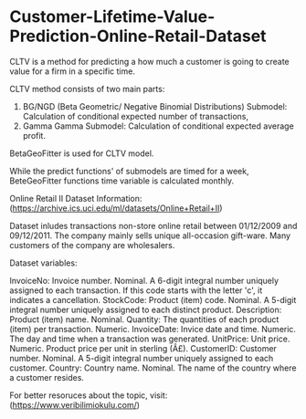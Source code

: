 # Customer-Lifetime-Value-Prediction-Online-Retail-Dataset

CLTV is a method for predicting a how much a customer is going to create value for a firm in a specific time. 

CLTV method consists of two main parts: 
  1. BG/NGD (Beta Geometric/ Negative Binomial Distributions) Submodel: Calculation of conditional expected number of transactions,
  2. Gamma Gamma Submodel: Calculation of conditional expected average profit.

BetaGeoFitter is used for CLTV model. 

While the predict functions' of submodels are timed for a week, BeteGeoFitter functions time variable is calculated monthly.

Online Retail II Dataset Information:
      (https://archive.ics.uci.edu/ml/datasets/Online+Retail+II)

Dataset inludes transactions non-store online retail between 01/12/2009 and 09/12/2011.
The company mainly sells unique all-occasion gift-ware. Many customers of the company are wholesalers.

Dataset variables:

InvoiceNo: Invoice number. Nominal. A 6-digit integral number uniquely assigned to each transaction. If this code starts with the letter 'c', it indicates a cancellation.
StockCode: Product (item) code. Nominal. A 5-digit integral number uniquely assigned to each distinct product.
Description: Product (item) name. Nominal.
Quantity: The quantities of each product (item) per transaction. Numeric.
InvoiceDate: Invice date and time. Numeric. The day and time when a transaction was generated.
UnitPrice: Unit price. Numeric. Product price per unit in sterling (Â£).
CustomerID: Customer number. Nominal. A 5-digit integral number uniquely assigned to each customer.
Country: Country name. Nominal. The name of the country where a customer resides.



For better resoruces about the topic, visit: (https://www.veribilimiokulu.com/)
